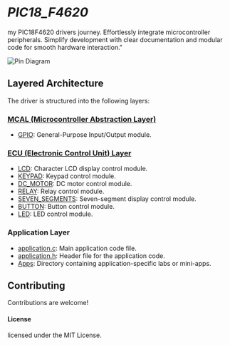 # *PIC18_F4620*
 my PIC18F4620 drivers journey. Effortlessly integrate microcontroller peripherals. Simplify development with clear documentation and modular code for smooth hardware interaction."

 ![Pin Diagram](Apps/PinDiagram.png)
 
## Layered Architecture

The driver is structured into the following layers:

### [MCAL (Microcontroller Abstraction Layer)](MCAL/)

- [GPIO](MCAL/GPIO/): General-Purpose Input/Output module.

### [ECU (Electronic Control Unit) Layer](ECU/)

- [LCD](ECU/LCD/): Character LCD display control module.
- [KEYPAD](ECU/KEYPAD/): Keypad control module.
- [DC_MOTOR](ECU/DC_MOTOR/): DC motor control module.
- [RELAY](ECU/RELAY/): Relay control module.
- [SEVEN_SEGMENTS](ECU/SEVEN_SEGMENTS/): Seven-segment display control module.
- [BUTTON](ECU/BUTTON/): Button control module.
- [LED](ECU/LED/): LED control module.

### Application Layer

- [application.c](application.c): Main application code file.
- [application.h](application.h): Header file for the application code.
- [Apps](Apps/): Directory containing application-specific labs or mini-apps.


## Contributing
Contributions are welcome!

#### License
licensed under the MIT License.


